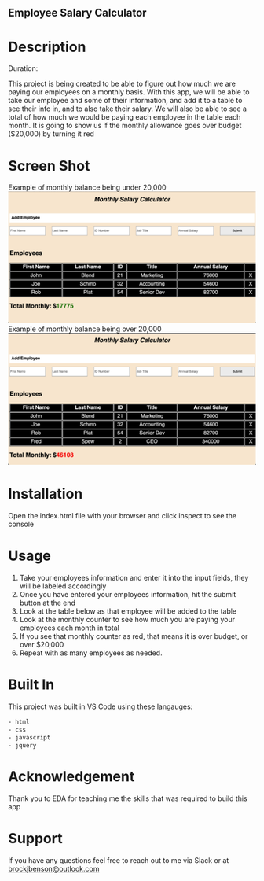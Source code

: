 ## Employee Salary Calculator

# Description

Duration:

This project is being created to be able to figure out how much we are paying our employees on a monthly basis.
With this app, we will be able to take our employee and some of their information, and add it to a table to see their info in, and to also take their salary.
We will also be able to see a total of how much we would be paying each employee in the table each month. It is going to show us if the monthly allowance goes over budget ($20,000) by turning it red

# Screen Shot

Example of monthly balance being under 20,000 ![Screen Shot](monthly-green.png)
Example of monthly balance being over 20,000 ![Screen Shot](monthly-red.png)

# Installation

Open the index.html file with your browser and click inspect to see the console

# Usage

1. Take your employees information and enter it into the input fields, they will be labeled accordingly
2. Once you have entered your employees information, hit the submit button at the end
3. Look at the table below as that employee will be added to the table
4. Look at the monthly counter to see how much you are paying your employees each month in total
5. If you see that monthly counter as red, that means it is over budget, or over $20,000
6. Repeat with as many employees as needed.

# Built In

This project was built in VS Code using these langauges:

    - html
    - css
    - javascript
    - jquery

# Acknowledgement

Thank you to EDA for teaching me the skills that was required to build this app

# Support

If you have any questions feel free to reach out to me via Slack or at brockjbenson@outlook.com

[monthly-green.png]: monthly-green.png
